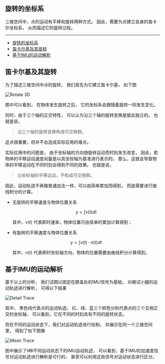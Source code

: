 ## 旋转的坐标系

三维空间中，点的运动有平移和旋转两种方式。
因此，需要为点建立自身的笛卡尔坐标系，
从而描述它的旋转过程。

----
- [旋转的坐标系](#旋转的坐标系)
- [笛卡尔基及其旋转](#笛卡尔基及其旋转)
- [基于IMU的运动解析](#基于imu的运动解析)

## 笛卡尔基及其旋转

为了描述三维空间中点的旋转，
我们首先为它建立笛卡尔基，
如下图

![Rotate 3D](Rotate-3D.png)

图中可以看到，
在物体发生旋转之后，
它的坐标系会跟随着旋转一同发生变化。

同时，由于三个轴的正交特性，
可以认为沿三个轴的旋转变换是彼此独立的。
也就是说，

> 沿三个轴的旋转变换构成可交换群。

这点很重要，但并不会造成实际应用的难点。

实际应用中的问题是，
由于坐标轴的方向随旋转运动而时刻发生改变，
因此，若物体的平移运动速度向量是以其坐标轴为基准进行表示的，
那么，这就会导致物体的平移运动在不同时刻会得到不同的效果。
也就是说，

> 沿坐标轴的平移运动，不构成可交换群。

因此，运动轨迹不再像普通加法一样，可以由简单累加而得到，
而是需要进行曲线积分的计算。

- 无旋转的平移速度与物体位置关系
  
  $$y = \int v(t) dt$$

  其中，$v(t)$ 代表即时速率，物体位置可由简单的累加计算得到；

- 有旋转的平移速度与物体位置关系

  $$y = \int v(t) \cdot n(t) dt $$

  其中，$n(t)$ 代表即时坐标轴方向，物体的位置需要由曲线积分计算得到。

## 基于IMU的运动解析

基于以上的分析，
我们试图以固定在膝盖处的IMU信号为基础，
对被试小腿的运动轨迹进行解析，
可得以下结果

![Detail Trace](DetailTrace.png)

其中， 黑色线代表点的运动轨迹。
红、绿、蓝三个颜色分别代表点的三个互相正交的坐标轴，
可以看到，它在不同的时刻具有不同的旋转状态。

而在不同的运动状态下，我们对运动轨迹进行绘制，
并展示在同一个三维空间里，
得到了如下图像

![Mean Trace](MeanTrace.png)

图中展示了`9`种不同运动状态下的IMU运动轨迹，
可以看到，基于IMU的加速度信号对运动轨迹进行解析是可行的，
甚至可以利用这些信号对运动状态进行区分。